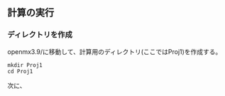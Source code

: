 ## 計算の実行
### ディレクトリを作成
openmx3.9/に移動して、計算用のディレクトリ(ここではProj1)を作成する。
```
mkdir Proj1
cd Proj1
```
次に、


